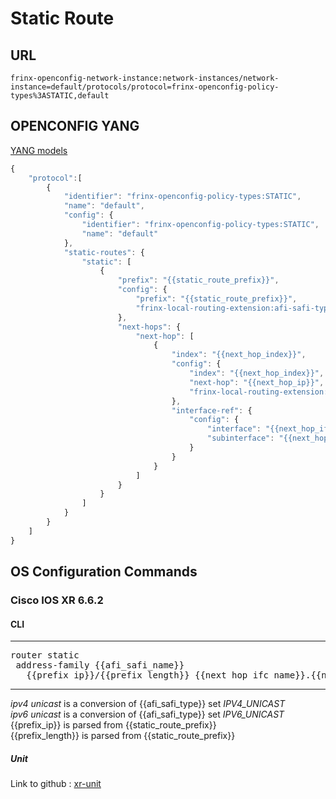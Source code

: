 # Static Route

## URL

```
frinx-openconfig-network-instance:network-instances/network-instance=default/protocols/protocol=frinx-openconfig-policy-types%3ASTATIC,default
```

## OPENCONFIG YANG

[YANG models](https://github.com/FRINXio/openconfig/tree/master/local-routing/src/main/yang)

```javascript
{
    "protocol":[
        { 
            "identifier": "frinx-openconfig-policy-types:STATIC",
            "name": "default",
            "config": {
                "identifier": "frinx-openconfig-policy-types:STATIC",
                "name": "default"
            },
            "static-routes": {
                "static": [
                    {
                        "prefix": "{{static_route_prefix}}",
                        "config": {
                            "prefix": "{{static_route_prefix}}",
                            "frinx-local-routing-extension:afi-safi-type": "{{afi_safi_type}}"
                        },
                        "next-hops": {
                            "next-hop": [
                                {
                                    "index": "{{next_hop_index}}",
                                    "config": {
                                        "index": "{{next_hop_index}}",
                                        "next-hop": "{{next_hop_ip}}",
                                        "frinx-local-routing-extension:set-tag": "{{nh_tag_id}}"
                                    },
                                    "interface-ref": {
                                        "config": {
                                            "interface": "{{next_hop_ifc_name}}",
                                            "subinterface": "{{next_hop_subifc_idx}}"
                                        }
                                    }
                                }
                            ]
                        }
                    }
                ]
            }
        }
    ]
}
```


## OS Configuration Commands

### Cisco IOS XR 6.6.2

#### CLI

---
<pre>
router static
 address-family {{afi_safi_name}}
   {{prefix_ip}}/{{prefix_length}} {{next_hop_ifc_name}}.{{next_hop_subifc_idx}} {{next_hop_ip}} tag {{nh_tag_id}}
</pre>
---

*ipv4 unicast*  is a conversion of {{afi_safi_type}} set *IPV4_UNICAST*  
*ipv6 unicast*  is a conversion of {{afi_safi_type}} set *IPV6_UNICAST*  
{{prefix_ip}} is parsed from {{static_route_prefix}}  
{{prefix_length}} is parsed from {{static_route_prefix}}  

##### Unit

Link to github : [xr-unit](https://github.com/FRINXio/cli-units/tree/master/ios-xr/lr)
